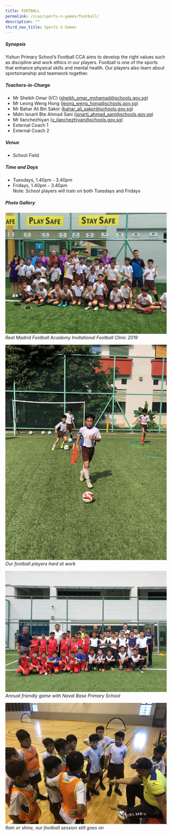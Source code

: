 ```yaml
---
title: FOOTBALL
permalink: /ccas/sports-n-games/football/
description: ""
third_nav_title: Sports & Games
---
```

##### **Synopsis**
Yishun Primary School’s Football CCA aims to develop the right values such as discipline and work ethics in our players. Football is one of the sports that enhance physical skills and mental health. Our players also learn about sportsmanship and teamwork together.

##### **Teachers-in-Charge**
* Mr Sheikh Omar (I/C) (sheikh_omar_mohamad@schools.gov.sg)
* Mr Leong Weng Hong (leong_weng_hong@schools.gov.sg)
* Mr Bahar Ali Bin Sakor (bahar_ali_sakor@schools.gov.sg)
* Mdm Isnarti Bte Ahmad Sani (isnarti_ahmad_sani@schools.gov.sg)
* Mr Ilanchezhiyan (v_ilanchezhiyan@schools.gov.sg)
* External Coach 1
* External Coach 2

##### **Venue**
* School Field

##### **Time and Days**
* Tuesdays, 1.40pm - 3.40pm
* Fridays, 1.40pm - 3.40pm
<br>Note: School players will train on both Tuesdays and Fridays

##### **Photo Gallery**

![](/images/CCAs/Football/CCA_Football_2020_1.jpg)
*Real Madrid Football Academy Invitational Football Clinic 2019*

![](/images/CCAs/Football/CCA_Football_2020_2.jpg)
*Our football players hard at work*

![](/images/CCAs/Football/CCA_Football_2020_3.jpg)
*Annual friendly game with Naval Base Primary School*

![](/images/CCAs/Football/CCA_Football_2020_4.jpg)
*Rain or shine, our football session still goes on*